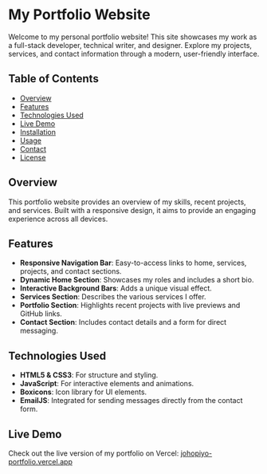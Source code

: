 # My Portfolio Website

Welcome to my personal portfolio website! This site showcases my work as a full-stack developer, technical writer, and designer. Explore my projects, services, and contact information through a modern, user-friendly interface.

## Table of Contents
- [Overview](#overview)
- [Features](#features)
- [Technologies Used](#technologies-used)
- [Live Demo](#live-demo)
- [Installation](#installation)
- [Usage](#usage)
- [Contact](#contact)
- [License](#license)

## Overview
This portfolio website provides an overview of my skills, recent projects, and services. Built with a responsive design, it aims to provide an engaging experience across all devices.

## Features
- **Responsive Navigation Bar**: Easy-to-access links to home, services, projects, and contact sections.
- **Dynamic Home Section**: Showcases my roles and includes a short bio.
- **Interactive Background Bars**: Adds a unique visual effect.
- **Services Section**: Describes the various services I offer.
- **Portfolio Section**: Highlights recent projects with live previews and GitHub links.
- **Contact Section**: Includes contact details and a form for direct messaging.

## Technologies Used
- **HTML5 & CSS3**: For structure and styling.
- **JavaScript**: For interactive elements and animations.
- **Boxicons**: Icon library for UI elements.
- **EmailJS**: Integrated for sending messages directly from the contact form.

## Live Demo
Check out the live version of my portfolio on Vercel: [johopiyo-portfolio.vercel.app](https://johopiyo-portfolio.vercel.app/)

